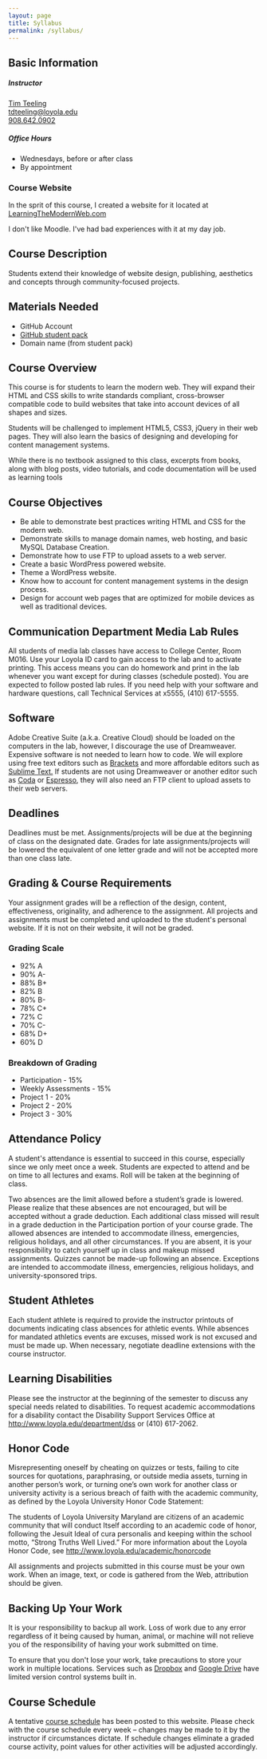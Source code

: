 ```yaml
---
layout: page
title: Syllabus
permalink: /syllabus/
---
```


<div class="row">
<h2>Basic Information</h2>
<div class="onehalf">
<h5>Instructor</h5>
<p><a href="http://timteeling.com">Tim Teeling</a><br>
<a href="mailto:tdteeling@loyola.edu">tdteeling@loyola.edu</a><br>
<a href="tel:908.642.0902">908.642.0902</a></p>

<h5>Office Hours</h5>
<ul>
<li>Wednesdays, before or after class</li>
<li>By appointment</li>
</ul>
</div>
<div class="onehalf last">
  <h3>Course Website</h3>
  <p>In the sprit of this course, I created a website for it located at <a href="http://learningthemodernweb.com">LearningTheModernWeb.com</a></p>
  <p>I don't like Moodle. I've had bad experiences with it at my day job.</p>
</div>
</div>
<div class="row">
<div class="onehalf">
<div class="iconimage">
  <div class="icon-book"></div>
</div>
<h2 class="textcenter">Course Description</h2>
<p>Students extend their knowledge of website design, publishing, aesthetics and concepts through community-focused projects.</p>
</div>
<div class="onehalf last">
<div class="iconimage">
  <div class="icon-wrench"></div>
</div>
<h2 class="textcenter">Materials Needed</h2>
<ul>
  <li>GitHub Account</li>
  <li><a href="https://education.github.com/pack">GitHub student pack</a></li>
  <li>Domain name (from student pack)</li>
</ul>
</div>
</div>
<div class="row">
<div class="onethird opposite iconimage">
<div class="icon-lightbulb"></div>
</div>
<div class="twothirds opposite last">
<h2>Course Overview</h2>
<p>This course is for students to learn the modern web. They will expand their HTML and CSS skills to write standards compliant, cross-browser compatible code to build websites that take into account devices of all shapes and sizes.</p>
<p>Students will be challenged to implement HTML5, CSS3, jQuery in their web pages.  They will also learn the basics of designing and developing for content management systems.</p>
<p>While there is no textbook assigned to this class, excerpts from books, along with blog posts, video tutorials, and code documentation will be used as learning tools</p>
</div>
</div>
<div class="row">
<div class="onethird iconimage">
<div class="icon-bookmark"></div>
</div>
<div class="twothirds last">
<h2>Course Objectives</h2>
<ul>
<li>Be able to demonstrate best practices writing HTML and CSS for the modern web.</li>
<li>Demonstrate skills to manage domain names, web hosting, and basic MySQL Database Creation.</li>
<li>Demonstrate how to use FTP to upload assets to a web server.</li>
<li>Create a basic WordPress powered website.</li>
<li>Theme a WordPress website.</li>
<li>Know how to account for content management systems in the design process.</li>
<li>Design for account web pages that are optimized for mobile devices as well as traditional devices.</li>
</ul>
</div>
</div>

<div class="row">
<div class="onethird opposite iconimage">
    <div class="icon-desktop"></div>
  </div>
  <div class="twothirds opposite last">
    <h2>Communication Department Media Lab Rules</h2>
    <p>All students of media lab classes have access to College Center, Room M016. Use your Loyola ID card to gain access to the lab and to activate printing. This access means you can do homework and print in the lab whenever you want except for during classes (schedule posted). You are expected to follow posted lab rules. If you need help with your software and hardware questions, call Technical Services at x5555, (410) 617-5555.</p>
  </div>
</div>

<div class="row">
<div class="onethird iconimage">

</div>
<div class="twothirds last">
<h2>Software</h2>
<p>Adobe Creative Suite (a.k.a. Creative Cloud) should be loaded on the computers in the lab, however, I discourage the use of Dreamweaver. Expensive software is not needed to learn how to code. We will explore using free text editors such as <a href="http://brackets.io/">Brackets</a> and more affordable editors such as <a href="http://www.sublimetext.com/">Sublime Text.</a> If students are not using Dreamweaver or another editor such as <a href="http://panic.com/coda">Coda</a> or <a href="http://macrabbit.com/espresso/">Espresso</a>, they will also need an FTP client to upload assets to their web servers.</p>
</div>
</div>
<div class="row">
<div class="onethird opposite last iconimage">
<div class="icon-time"></div>
</div>
<div class="twothirds opposite">
<h2>Deadlines</h2>
<p>Deadlines must be met. Assignments/projects will be due at the beginning of class on the designated date. Grades for late assignments/projects will be lowered the equivalent of one letter grade and will not be accepted more than one class late.</p>
</div>

</div>
<div class="row">
<div class="onethird iconimage">
  <div class="icon-check"></div>
</div>
<div class="twothirds last">
<h2>Grading &amp; Course Requirements</h2>
<p>Your assignment grades will be a reflection of the design, content, effectiveness, originality, and adherence to the assignment. All projects and assignments must be completed and uploaded to the student's personal website.  If it is not on their website, it will not be graded.</p>

<div class="onehalf">
<h3>Grading Scale</h3>
<ul class="col2 no-bullet">
<li>92% A</li>
<li>90% A-</li>
<li>88% B+</li>
<li>82% B</li>
<li>80% B-</li>
<li>78% C+</li>
<li>72% C</li>
<li>70% C-</li>
<li>68% D+</li>
<li>60% D</li>
</ul>
</div>
<div class="onehalf last">
<h3>Breakdown of Grading</h3>
<ul class="no-bullet">
<li>Participation - 15%</li>
<li>Weekly Assessments - 15%</li>
<li>Project 1 - 20%</li>
<li>Project 2 - 20%</li>
<li>Project 3 - 30%</li>
</ul>
</div>
</div>

</div>

<div class="row">
<div class="onethird opposite iconimage">
<div class="icon-group"></div>
</div>
<div class="twothirds opposite last">
<h2>Attendance Policy</h2>
<p>A student's attendance is essential to succeed in this course, especially since we only meet once a week. Students are expected to attend and be on time to all lectures and exams. Roll will be taken at the beginning of class.</p>

<p>Two absences are the limit allowed before a student’s grade is lowered. Please realize that these absences are not encouraged, but will be accepted without a grade deduction. Each additional class missed will result in a grade deduction in the Participation portion of your course grade. The allowed absences are intended to accommodate illness, emergencies, religious holidays, and all other circumstances. If you are absent, it is your responsibility to catch yourself up in class and makeup missed assignments. Quizzes cannot be made-up following an absence. Exceptions are intended to accommodate illness, emergencies, religious holidays, and university-sponsored trips.</p>
</div>

</div>
<div class="row">
<div class="onethird iconimage">
<div class="icon-trophy"></div>
</div>
<div class="twothirds last">
<h2>Student Athletes</h2>
<p>Each student athlete is required to provide the instructor printouts of documents indicating class absences for athletic events. While absences for mandated athletics events are excuses, missed work is not excused and must be made up. When necessary, negotiate deadline extensions with the course instructor.</p>
</div>

</div>
<div class="row">
<div class="onethird opposite iconimage">
<div class="icon-plus"></div>
</div>
<div class="twothirds opposite last">
<h2>Learning Disabilities</h2>
<p>Please see the instructor at the beginning of the semester to discuss any special needs related to disabilities. To request academic accommodations for a disability contact the Disability Support Services Office at <a href="http://www.loyola.edu/department/dss">http://www.loyola.edu/department/dss</a> or (410) 617-2062.</p>
</div>

</div>
<div class="row">
<div class="onethird iconimage">
<div class="icon-legal"></div>
</div>
<div class="twothirds last">
<h2>Honor Code</h2>
<p>Misrepresenting oneself by cheating on quizzes or tests, failing to cite sources for quotations, paraphrasing, or outside media assets, turning in another person’s work, or turning one’s own work for another class or university activity is a serious breach of faith with the academic community, as defined by the Loyola University Honor Code Statement:</p>
<p>The students of Loyola University Maryland are citizens of an academic community that will conduct Itself according to an academic code of honor, following the Jesuit Ideal of cura personalis and keeping within the school motto, “Strong Truths Well Lived.”
For more information about the Loyola Honor Code, see <a href="http://www.loyola.edu/academic/honorcode">http://www.loyola.edu/academic/honorcode</a></p>
<p>All assignments and projects submitted in this course must be your own work. When an image, text, or code is gathered from the Web, attribution should be given.</p>
</div>

</div>

<div class="row">
<div class="onethird opposite iconimage">
<div class="icon-copy"></div>
</div>
<div class="twothirds opposite last">
<h2>Backing Up Your Work</h2>
<p>It is your responsibility to backup all work. Loss of work due to any error regardless of it being caused by human, animal, or machine will not relieve you of the responsibility of having your work submitted on time.</p>

<p>To ensure that you don't lose your work, take precautions to store your work in multiple locations.  Services such as <a href="http://dropbox.com">Dropbox</a> and <a href="http://drive.google.com">Google Drive</a> have limited version control systems built in.</p>
</div>
</div>

<div class="row no-border">
<div class="onethird iconimage">
<div class="icon-calendar"></div>
</div>
<div class="twothirds last">
<h2>Course Schedule</h2>

<p>A tentative <a href="/schedule">course schedule</a> has been posted to this website. Please check with the course schedule every week – changes may be made to it by the instructor if circumstances dictate. If schedule changes eliminate a graded course activity, point values for other activities will be adjusted accordingly.</p>
</div>
</div><!--/.row-->